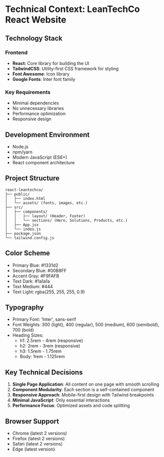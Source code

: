 # Technical Context: LeanTechCo React Website

## Technology Stack

### Frontend
- **React**: Core library for building the UI
- **TailwindCSS**: Utility-first CSS framework for styling
- **Font Awesome**: Icon library
- **Google Fonts**: Inter font family

### Key Requirements
- Minimal dependencies
- No unnecessary libraries
- Performance optimization
- Responsive design

## Development Environment
- Node.js
- npm/yarn
- Modern JavaScript (ES6+)
- React component architecture

## Project Structure
```
react-leantechco/
├── public/
│   ├── index.html
│   └── assets/ (fonts, images, etc.)
├── src/
│   ├── components/
│   │   ├── layout/ (Header, Footer)
│   │   └── sections/ (Hero, Solutions, Products, etc.)
│   ├── App.jsx
│   └── index.js
├── package.json
└── tailwind.config.js
```

## Color Scheme
- Primary Blue: #1331d2
- Secondary Blue: #00B8FF
- Accent Gray: #F9FAFB
- Text Dark: #1a1a1a
- Text Medium: #444
- Text Light: rgba(255, 255, 255, 0.9)

## Typography
- Primary Font: 'Inter', sans-serif
- Font Weights: 300 (light), 400 (regular), 500 (medium), 600 (semibold), 700 (bold)
- Heading Sizes: 
  - h1: 2.5rem - 4rem (responsive)
  - h2: 2rem - 3rem (responsive)
  - h3: 1.5rem - 1.75rem
  - Body: 1rem - 1.125rem

## Key Technical Decisions
1. **Single Page Application**: All content on one page with smooth scrolling
2. **Component Modularity**: Each section is a self-contained component
3. **Responsive Approach**: Mobile-first design with Tailwind breakpoints
4. **Minimal JavaScript**: Only essential interactions
5. **Performance Focus**: Optimized assets and code splitting

## Browser Support
- Chrome (latest 2 versions)
- Firefox (latest 2 versions)
- Safari (latest 2 versions)
- Edge (latest version) 